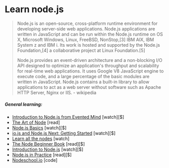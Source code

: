 # Learn node.js

> Node.js is an open-source, cross-platform runtime environment for developing server-side web applications. Node.js applications are written in JavaScript and can be run within the Node.js runtime on OS X, Microsoft Windows, Linux, FreeBSD, NonStop,[3] IBM AIX, IBM System z and IBM i. Its work is hosted and supported by the Node.js Foundation,[4] a collaborative project at Linux Foundation.[5]
>
> Node.js provides an event-driven architecture and a non-blocking I/O API designed to optimize an application's throughput and scalability for real-time web applications. It uses Google V8 JavaScript engine to execute code, and a large percentage of the basic modules are written in JavaScript. Node.js contains a built-in library to allow applications to act as a web server without software such as Apache HTTP Server, Nginx or IIS. - wikipedia

##### General learning:

-   [Introduction to Node.js from Evented Mind](https://www.eventedmind.com/classes/introduction-to-node-js-4c0326de) [watch][$]
-   [The Art of Node](https://github.com/maxogden/art-of-node#the-art-of-node) [read]
-   [Node.js Basics](http://teamtreehouse.com/library/nodejs-basics) [watch][$]
-   [io.js and Node.js Next: Getting Started](http://www.pluralsight.com/courses/running-node-applications-io-js) [watch][$]
-   [Learn all the nodes](https://learnallthenodes.com/episodes/1-what-is-nodejs) [watch]
-   [The Node Beginner Book](https://leanpub.com/nodebeginner) [read][$]
-   [Introduction to Node.js](http://www.pluralsight.com/courses/node-intro) [watch][$]
-   [Node.js in Practice](https://www.manning.com/books/node-js-in-practice#downloads) [read][$]
-   [Nodeschool.io](http://nodeschool.io/) [code]
